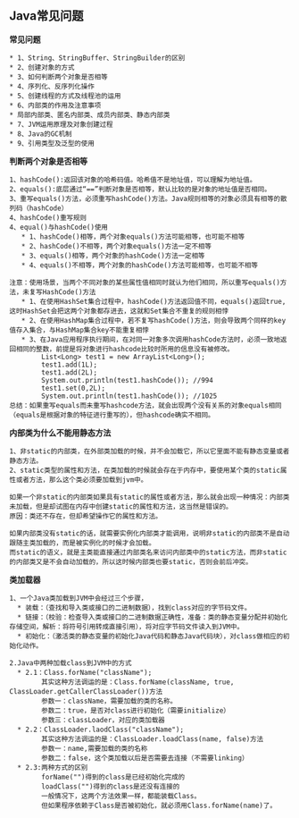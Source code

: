 ## Java常见问题 ##

**常见问题**
	
	* 1、String、StringBuffer、StringBuilder的区别
	* 2、创建对象的方式
	* 3、如何判断两个对象是否相等
	* 4、序列化、反序列化操作
	* 5、创建线程的方式及线程池的运用
	* 6、内部类的作用及注意事项
	* 局部内部类、匿名内部类、成员内部类、静态内部类
	* 7、JVM运用原理及对象创建过程
	* 8、Java的GC机制
	* 9、引用类型及泛型的使用

**判断两个对象是否相等**
	
	1、hashCode():返回该对象的哈希码值。哈希值不是地址值，可以理解为地址值。
	2、equals():底层通过“==”判断对象是否相等，默认比较的是对象的地址值是否相同。
	3、重写equals()方法，必须重写hashCode()方法。Java规则相等的对象必须具有相等的散列码（hashCode）
	4、hashCode()重写规则
	4、equal()与hashCode()使用
	   * 1、hashCode()相等，两个对象equals()方法可能相等，也可能不相等
	   * 2、hashCode()不相等，两个对象equals()方法一定不相等
	   * 3、equals()相等，两个对象的hashCode()方法一定相等
	   * 4、equals()不相等，两个对象的hashCode()方法可能相等，也可能不相等
	   
	注意：使用场景，当两个不同对象的某些属性值相同时就认为他们相同，所以重写equals()方法，未复写HashCode()方法
	   * 1、在使用HashSet集合过程中，hashCode()方法返回值不同，equals()返回true,这时HashSet会把这两个对象都存进去，这就和Set集合不重复的规则相悖
	   * 2、在使用HashMap集合过程中，若不复写hashCode()方法，则会导致两个同样的key值存入集合，与HashMap集合key不能重复相悖
	   * 3、在Java应用程序执行期间，在对同一对象多次调用hashCode方法时，必须一致地返回相同的整数，前提是将对象进行hashcode比较时所用的信息没有被修改。	
			List<Long> test1 = new ArrayList<Long>(); 
			test1.add(1L); 
			test1.add(2L); 
			System.out.println(test1.hashCode()); //994 
			test1.set(0,2L); 
			System.out.println(test1.hashCode()); //1025
	总结：如果重写equals而未重写hashcode方法，就会出现两个没有关系的对象equals相同（equals是根据对象的特征进行重写的），但hashcode确实不相同。 

**内部类为什么不能用静态方法**
		
	1、非static的内部类，在外部类加载的时候，并不会加载它，所以它里面不能有静态变量或者静态方法。
    2、static类型的属性和方法，在类加载的时候就会存在于内存中，要使用某个类的static属性或者方法，那么这个类必须要加载到jvm中。
    
	如果一个非static的内部类如果具有static的属性或者方法，那么就会出现一种情况：内部类未加载，但是却试图在内存中创建static的属性和方法，这当然是错误的。
    原因：类还不存在，但却希望操作它的属性和方法。
	
	如果内部类没有static的话，就需要实例化内部类才能调用，说明非static的内部类不是自动跟随主类加载的，而是被实例化的时候才会加载。
    而static的语义，就是主类能直接通过内部类名来访问内部类中的static方法，而非static的内部类又是不会自动加载的，所以这时候内部类也要static，否则会前后冲突。

**类加载器**

	1、一个Java类加载到JVM中会经过三个步骤，
	  * 装载：（查找和导入类或接口的二进制数据），找到class对应的字节码文件。
	  * 链接：（校验：检查导入类或接口的二进制数据正确性，准备：类的静态变量分配并初始化存储空间，解析：将符号引用转成直接引用），将对应字节码文件读入到JVM中。
	  * 初始化：（激活类的静态变量的初始化Java代码和静态Java代码块），对class做相应的初始化动作。

	2.Java中两种加载class到JVM中的方式
	  * 2.1：Class.forName("className");
	        其实这种方法调运的是：Class.forName(className, true, ClassLoader.getCallerClassLoader())方法
	        参数一：className，需要加载的类的名称。
	        参数二：true，是否对class进行初始化（需要initialize）
	        参数三：classLoader，对应的类加载器
	  * 2.2：ClassLoader.laodClass("className");
	        其实这种方法调运的是：ClassLoader.loadClass(name, false)方法
	        参数一：name,需要加载的类的名称
	        参数二：false，这个类加载以后是否需要去连接（不需要linking）
	  * 2.3:两种方式的区别
	        forName("")得到的class是已经初始化完成的
	        loadClass("")得到的class是还没有连接的
	        一般情况下，这两个方法效果一样，都能装载Class。
	        但如果程序依赖于Class是否被初始化，就必须用Class.forName(name)了。